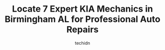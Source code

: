 ---
layout: ampstory
image: https://images.unsplash.com/photo-1630381797319-9bd529abd85a?ixlib=rb-4.0.3&ixid=MnwxMjA3fDB8MHxwaG90by1wYWdlfHx8fGVufDB8fHx8&auto=format&fit=crop&w=640&h=853&q=80
author: techidn
featured: false
description: Trust your vehicles maintenance and repairs to the 7 best KIA Mechanic in Birmingham AL, USA. With their extensive experience, cutting-edge technology, and commitment to customer satisfacti
title: Locate 7 Expert KIA Mechanics in Birmingham AL for Professional Auto Repairs
cover:
   title: Locate 7 Expert KIA Mechanics in Birmingham AL for Professional Auto Repairs
   subtitle: Rickpate
   background: https://images.unsplash.com/photo-1630381797319-9bd529abd85a?ixlib=rb-4.0.3&ixid=MnwxMjA3fDB8MHxwaG90by1wYWdlfHx8fGVufDB8fHx8&auto=format&fit=crop&w=640&h=853&q=80

pages: 
 - layout: thirds
   top: <h1>#1 Kia at Serra Trussville</h1>
   bottom: "<p>Amazing customer service that made me feel right at home! Honest and down to earth!Daniel was very easy to work with and made purchasing a new car simple. He was honest a</p>"
   background: https://www.knot35.com/toplist/wp-content/uploads/2023/06/best-kia-mechanic-1-in-birmingham-al-1685834803.jpeg
   backgroundblur: true
 - layout: thirds
   top: <h1>#2 Jim Burke Automotive Service</h1>
   bottom: "<p>445 13th St N, Birmingham, AL 35203, United States</p>"
   background: https://www.knot35.com/toplist/wp-content/uploads/2023/06/best-kia-mechanic-2-in-birmingham-al-1685834804.jpeg
   cta:
      link: https://www.knot35.com/toplist/locate-7-expert-kia-mechanics-in-birmingham-al-for-professional-auto-repairs/
      text: Locate 7 Expert KIA Mechanics in Birmingham AL for Professional Auto Repairs
 - layout: thirds
   top: <h1>#3 Serra Gardendale Kia</h1>
   bottom: "<p>630 Fieldstown Rd, Gardendale, AL 35071, United States</p>"
   background: https://www.knot35.com/toplist/wp-content/uploads/2023/06/best-kia-mechanic-3-in-birmingham-al-1685834804.jpeg
   cta:
      link: https://www.knot35.com/toplist/locate-7-expert-kia-mechanics-in-birmingham-al-for-professional-auto-repairs/
      text: Locate 7 Expert KIA Mechanics in Birmingham AL for Professional Auto Repairs
 - layout: thirds
   top: <h1>#4 Duffys Garage</h1>
   bottom: "<p>4330 1st Ave S, Birmingham, AL 35222, United States</p>"
   background: https://images.unsplash.com/photo-1540457036297-448b6b99e91c?ixlib=rb-4.0.3&ixid=MnwxMjA3fDB8MHxwaG90by1wYWdlfHx8fGVufDB8fHx8&auto=format&fit=crop&w=640&h=853&q=80
   cta:
      link: https://www.knot35.com/toplist/locate-7-expert-kia-mechanics-in-birmingham-al-for-professional-auto-repairs/
      text: Locate 7 Expert KIA Mechanics in Birmingham AL for Professional Auto Repairs
 - layout: thirds
   top: <h1>#5 Greystone Tire & Auto</h1>
   bottom: "<p>5465 US-280 Ste 101, Birmingham, AL 35242, United States</p>"
   background: https://images.unsplash.com/photo-1533998839656-76f5e4b2bccb?ixlib=rb-4.0.3&ixid=MnwxMjA3fDB8MHxwaG90by1wYWdlfHx8fGVufDB8fHx8&auto=format&fit=crop&w=640&h=853&q=80
   cta:
      link: https://www.knot35.com/toplist/locate-7-expert-kia-mechanics-in-birmingham-al-for-professional-auto-repairs/
      text: Locate 7 Expert KIA Mechanics in Birmingham AL for Professional Auto Repairs
 - layout: thirds
   top: <h1>#6 Antwons Mobile Mechanic Service</h1>
   bottom: "<p>321 Valley Ave, Birmingham, AL 35209, United States</p>"
   background: https://plus.unsplash.com/premium_photo-1664640458616-3c74f8cb4589?ixlib=rb-4.0.3&ixid=MnwxMjA3fDB8MHxwaG90by1wYWdlfHx8fGVufDB8fHx8&auto=format&fit=crop&w=640&h=853&q=80
   cta:
      link: https://www.knot35.com/toplist/locate-7-expert-kia-mechanics-in-birmingham-al-for-professional-auto-repairs/
      text: Locate 7 Expert KIA Mechanics in Birmingham AL for Professional Auto Repairs
 - layout: thirds
   top: <h1>#7 I Got A Deal Used Cars</h1>
   bottom: "<p>900 6th Ave N, Birmingham, AL 35203, United States</p>"
   background: https://images.unsplash.com/photo-1549241520-425e3dfc01cb?ixlib=rb-4.0.3&ixid=MnwxMjA3fDB8MHxwaG90by1wYWdlfHx8fGVufDB8fHx8&auto=format&fit=crop&w=640&h=853&q=80
   cta:
      link: https://www.knot35.com/toplist/locate-7-expert-kia-mechanics-in-birmingham-al-for-professional-auto-repairs/
      text: Locate 7 Expert KIA Mechanics in Birmingham AL for Professional Auto Repairs
 - layout: thirds
   middle: Continue reading...
   background: https://images.unsplash.com/photo-1552083974-186346191183?ixlib=rb-4.0.3&ixid=MnwxMjA3fDB8MHxwaG90by1wYWdlfHx8fGVufDB8fHx8&auto=format&fit=crop&w=640&h=853&q=80
   cta:
      link: https://www.knot35.com/toplist/locate-7-expert-kia-mechanics-in-birmingham-al-for-professional-auto-repairs/
      text: Locate 7 Expert KIA Mechanics in Birmingham AL for Professional Auto Repairs
      
---